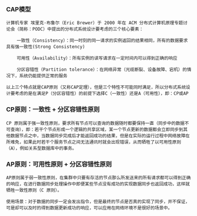 ### ﻿CAP模型

	计算机专家 埃里克·布鲁尔（Eric Brewer）于 2000 年在 ACM 分布式计算机原理专题讨论会（简称：PODC）中提出的分布式系统设计要考虑的三个核心要素：
	
		一致性（Consistency）：同一时刻的同一请求的实例返回的结果相同，所有的数据要求具有强一致性(Strong Consistency)
	
		可用性（Availability）：所有实例的读写请求在一定时间内可以得到正确的响应
	
		分区容错性（Partition tolerance）：在网络异常（光缆断裂、设备故障、宕机）的情况下，系统仍能提供正常的服务
	
	以上三个特点就是CAP原则（又称CAP定理），但是三个特性不可能同时满足，所以分布式系统设计要考虑的是在满足P（分区容错性）的前提下选择C（一致性）还是A（可用性），即：CP或AP

### CP原则：一致性 + 分区容错性原则

	CP 原则属于强一致性原则，要求所有节点可以查询的数据随时都要保持一直（同步中的数据不可查询），即：若干个节点形成一个逻辑的共享区域，某一个节点更新的数据都会立即同步到其他数据节点之中，当数据同步完成后才能返回成功的结果，但是在实际的运行过程中网络故障在所难免，如果此时若干个服务节点之间无法通讯时就会出现错误，从而牺牲了以可用性原则（A），例如关系型数据库中的事务。

### AP原则：可用性原则 + 分区容错性原则

	AP原则属于弱一致性原则，在集群中只要有存活的节点那么所发送来的所有请求都可以得到正确的响应，在进行数据同步处理操作中即便某些节点没有成功的实现数据同步也返回成功，这样就牺牲一致性原则（C 原则）。
	
	使用场景：对于数据的同步一定会发出指令，但是最终的节点是否真的实现了同步，并不保证，可是却可以及时的得到数据更新成功的响应，可以应用在网络环境不是很好的场景中。